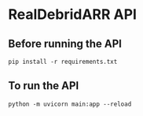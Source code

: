 # RealDebridARR API

## Before running the API
`pip install -r requirements.txt`

## To run the API
`python -m uvicorn main:app --reload`
